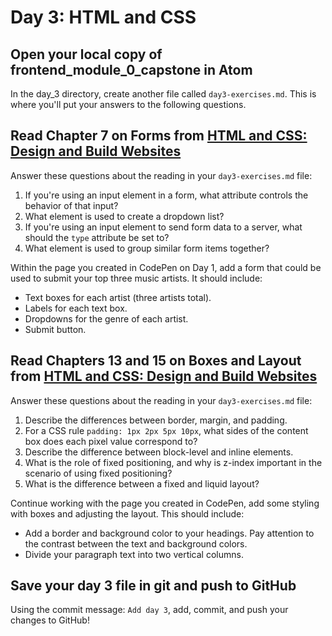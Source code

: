 # Day 3: HTML and CSS

## Open your local copy of frontend_module_0_capstone in Atom

In the day_3 directory, create another file called `day3-exercises.md`. This is where you'll put your answers to the following questions.

## Read Chapter 7 on Forms from [HTML and CSS: Design and Build Websites](http://www.amazon.com/HTML-CSS-Design-Build-Websites/dp/1118008189/ref=sr_1_3?ie=UTF8&qid=1459879147&sr=8-3&keywords=duckett)

Answer these questions about the reading in your `day3-exercises.md` file:

1.  If you're using an input element in a form, what attribute controls the behavior of that input?
2.  What element is used to create a dropdown list?
3.  If you're using an input element to send form data to a server, what should the `type` attribute be set to?
4.  What element is used to group similar form items together?

Within the page you created in CodePen on Day 1, add a form that could be used to submit your top three music artists. It should include:

*   Text boxes for each artist (three artists total).
*   Labels for each text box.
*   Dropdowns for the genre of each artist.
*   Submit button.

## Read Chapters 13 and 15 on Boxes and Layout from [HTML and CSS: Design and Build Websites](http://www.amazon.com/HTML-CSS-Design-Build-Websites/dp/1118008189/ref=sr_1_3?ie=UTF8&qid=1459879147&sr=8-3&keywords=duckett)

Answer these questions about the reading in your `day3-exercises.md` file:

1.  Describe the differences between border, margin, and padding.
2.  For a CSS rule `padding: 1px 2px 5px 10px`, what sides of the content box does each pixel value correspond to?
3.  Describe the difference between block-level and inline elements.
4.  What is the role of fixed positioning, and why is z-index important in the scenario of using fixed positioning?
5.  What is the difference between a fixed and liquid layout?

Continue working with the page you created in CodePen, add some styling with boxes and adjusting the layout. This should include:

*   Add a border and background color to your headings. Pay attention to the contrast between the text and background colors.
*   Divide your paragraph text into two vertical columns.

## Save your day 3 file in git and push to GitHub

Using the commit message: `Add day 3`, add, commit, and push your changes to GitHub!
